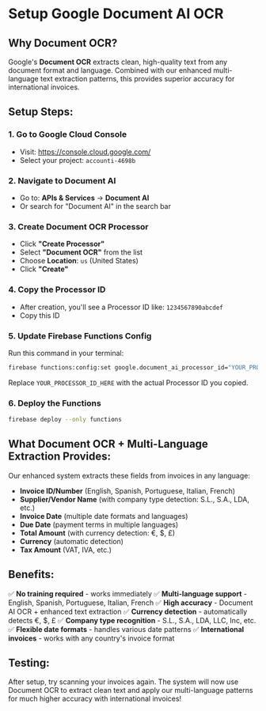 # Setup Google Document AI OCR

## Why Document OCR?

Google's **Document OCR** extracts clean, high-quality text from any document format and language. Combined with our enhanced multi-language text extraction patterns, this provides superior accuracy for international invoices.

## Setup Steps:

### 1. Go to Google Cloud Console
- Visit: https://console.cloud.google.com/
- Select your project: `accounti-4698b`

### 2. Navigate to Document AI
- Go to: **APIs & Services** → **Document AI**
- Or search for "Document AI" in the search bar

### 3. Create Document OCR Processor
- Click **"Create Processor"**
- Select **"Document OCR"** from the list
- Choose **Location**: `us` (United States)
- Click **"Create"**

### 4. Copy the Processor ID
- After creation, you'll see a Processor ID like: `1234567890abcdef`
- Copy this ID

### 5. Update Firebase Functions Config
Run this command in your terminal:

```bash
firebase functions:config:set google.document_ai_processor_id="YOUR_PROCESSOR_ID_HERE"
```

Replace `YOUR_PROCESSOR_ID_HERE` with the actual Processor ID you copied.

### 6. Deploy the Functions
```bash
firebase deploy --only functions
```

## What Document OCR + Multi-Language Extraction Provides:

Our enhanced system extracts these fields from invoices in any language:
- **Invoice ID/Number** (English, Spanish, Portuguese, Italian, French)
- **Supplier/Vendor Name** (with company type detection: S.L., S.A., LDA, etc.)
- **Invoice Date** (multiple date formats and languages)
- **Due Date** (payment terms in multiple languages)
- **Total Amount** (with currency detection: €, $, £)
- **Currency** (automatic detection)
- **Tax Amount** (VAT, IVA, etc.)

## Benefits:

✅ **No training required** - works immediately
✅ **Multi-language support** - English, Spanish, Portuguese, Italian, French
✅ **High accuracy** - Document AI OCR + enhanced text extraction
✅ **Currency detection** - automatically detects €, $, £
✅ **Company type recognition** - S.L., S.A., LDA, LLC, Inc, etc.
✅ **Flexible date formats** - handles various date patterns
✅ **International invoices** - works with any country's invoice format

## Testing:

After setup, try scanning your invoices again. The system will now use Document OCR to extract clean text and apply our multi-language patterns for much higher accuracy with international invoices! 